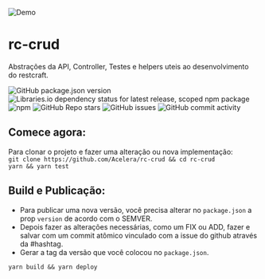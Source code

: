 ![Demo](https://miro.medium.com/max/300/1*6DL9gdn0hFDiMrK2Fw7E1g.png)
# rc-crud
Abstrações da API, Controller, Testes e helpers uteis ao desenvolvimento do restcraft.
  
![GitHub package.json version](https://img.shields.io/github/package-json/v/acelera/rc-crud) ![Libraries.io dependency status for latest release, scoped npm package](https://img.shields.io/librariesio/release/npm/rc-crud) ![npm](https://img.shields.io/npm/dy/rc-crud) ![GitHub Repo stars](https://img.shields.io/github/stars/acelera/rc-crud) ![GitHub issues](https://img.shields.io/github/issues/acelera/rc-crud) ![GitHub commit activity](https://img.shields.io/github/commit-activity/y/acelera/rc-crud)  

## Comece agora:
Para clonar o projeto e fazer uma alteração ou nova implementação:  
`git clone https://github.com/Acelera/rc-crud && cd rc-crud`  
`yarn && yarn test`  

## Build e Publicação:
* Para publicar uma nova versão, você precisa alterar no `package.json` a prop `version` de acordo com o SEMVER.  
* Depois fazer as alterações necessárias, como um FIX ou ADD, fazer e salvar com um commit atômico vinculado com a issue do github através da #hashtag.  
* Gerar a tag da versão que você colocou no `package.json`.

`yarn build && yarn deploy`  
